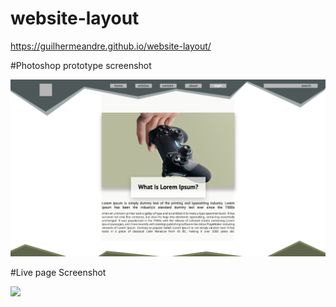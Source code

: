 # website-layout
https://guilhermeandre.github.io/website-layout/

#Photoshop prototype screenshot

<img src= "./img/layout.png">

#Live page Screenshot 

<img src= "./img/html-screenshot.png'">
